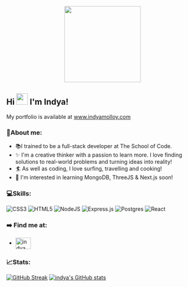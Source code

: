 

<p align="center">
  <img src="https://user-images.githubusercontent.com/93342205/156054785-38e1f724-dc38-45af-9115-c5d6320af0e2.png"  width="200" />
</p>

## Hi <img src="https://raw.githubusercontent.com/MartinHeinz/MartinHeinz/master/wave.gif" width="30px"> I'm Indya!
My portfolio is available at www.indyamolloy.com


### :woman:About me:
- :books:I trained to be a full-stack developer at The School of Code.
- :sparkles: I'm a creative thinker with a passion to learn more. I love finding solutions to real-world problems and turning ideas into reality!
- :surfer: As well as coding, I love surfing, travelling and cooking!
- 🌱 I'm interested in learning MongoDB, ThreeJS & Next.js soon!


### :computer:Skills:
![CSS3](https://img.shields.io/badge/css3-%231572B6.svg?style=for-the-badge&logo=css3&logoColor=white)
 ![HTML5](https://img.shields.io/badge/html5-%23E34F26.svg?style=for-the-badge&logo=html5&logoColor=white)
![NodeJS](https://img.shields.io/badge/node.js-6DA55F?style=for-the-badge&logo=node.js&logoColor=white)
![Express.js](https://img.shields.io/badge/express.js-%23404d59.svg?style=for-the-badge&logo=express&logoColor=%2361DAFB)
![Postgres](https://img.shields.io/badge/postgres-%23316192.svg?style=for-the-badge&logo=postgresql&logoColor=white)
![React](https://img.shields.io/badge/react-%2320232a.svg?style=for-the-badge&logo=react&logoColor=%2361DAFB)


### ➡️ Find me at:
- <a href="https://linkedin.com/in/indya-carroll-molloy" target="blank"><img align="center" src="https://raw.githubusercontent.com/rahuldkjain/github-profile-readme-generator/master/src/images/icons/Social/linked-in-alt.svg" alt="indyaMolloy" height="30" width="40" /></a>

 
 ### :chart_with_upwards_trend:Stats:
[![GitHub Streak](https://github-readme-streak-stats.herokuapp.com/?user=indyamolloy&theme=omni)](https://git.io/streak-stats)
[![indya's GitHub stats](https://github-readme-stats.vercel.app/api?username=indyamolloy&show_icons=true&theme=omni)](https://github.com/indyamolloy/github-readme-stats)
